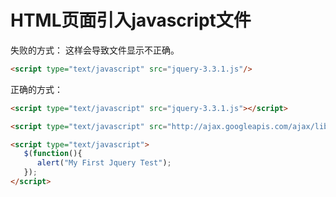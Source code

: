 # HTML页面引入javascript文件

失败的方式： 这样会导致文件显示不正确。

```html
<script type="text/javascript" src="jquery-3.3.1.js"/>
```

正确的方式：

```html
<script type="text/javascript" src="jquery-3.3.1.js"></script>

<script type="text/javascript" src="http://ajax.googleapis.com/ajax/libs/jquery/1.7.1/jquery.min.js"></script>

<script type="text/javascript">
   $(function(){
      alert("My First Jquery Test");
   });
</script>
```
